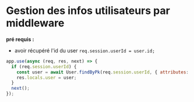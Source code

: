 # Gestion des infos utilisateurs par middleware
**pré requis :**
  - avoir récupéré l'id du user
      `req.session.userId = user.id;`
```js
app.use(async (req, res, next) => {
  if (req.session.userId) {
    const user = await User.findByPk(req.session.userId, { attributes: { exclude: "password" }});
    res.locals.user = user;
  }
  next();
});
```
